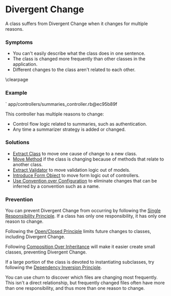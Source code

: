 # Divergent Change

A class suffers from Divergent Change when it changes for multiple reasons.

### Symptoms

* You can't easily describe what the class does in one sentence.
* The class is changed more frequently than other classes in the application.
* Different changes to the class aren't related to each other.

\clearpage

### Example

` app/controllers/summaries_controller.rb@ec95b89f

This controller has multiple reasons to change:

* Control flow logic related to summaries, such as authentication.
* Any time a summarizer strategy is added or changed.

### Solutions

* [Extract Class](#extract-class) to move one cause of change to a new class.
* [Move Method](#move-method) if the class is changing because of methods that
  relate to another class.
* [Extract Validator](#extract-validator) to move validation logic out of
  models.
* [Introduce Form Object](#introduce-form-object) to move form logic out of
  controllers.
* [Use Convention over Configuration](#use-convention-over-configuration) to
  eliminate changes that can be inferred by a convention such as a name.

### Prevention

You can prevent Divergent Change from occurring by following the [Single
Responsibility Principle](#single-responsibility-principle). If a class has only
one responsibility, it has only one reason to change.

Following the [Open/Closed Principle](#openclosed-principle) limits future
changes to classes, including Divergent Change.

Following [Composition Over Inheritance](#composition-over-inheritance) will
make it easier create small classes, preventing Divergent Change.

If a large portion of the class is devoted to instantiating subclasses, try
following the [Dependency Inversion Principle](#dependency-inversion-principle).

You can use churn to discover which files are changing most frequently. This
isn't a direct relationship, but frequently changed files often have more than
one responsibility, and thus more than one reason to change.
